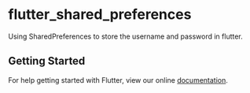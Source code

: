 # flutter_shared_preferences

Using SharedPreferences to store the username and password in flutter.

## Getting Started

For help getting started with Flutter, view our online
[documentation](https://flutter.io/).
